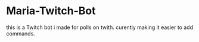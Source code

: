 # Maria-Twitch-Bot

this is a Twitch bot i made for polls on twith. curently making it easier to add commands.
